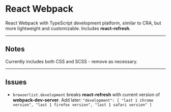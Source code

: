 # React Webpack

React Webpack with TypeScript development platform, similar to CRA, but more lightweight and customizable. Includes **react-refresh**. 

---

## Notes

Currently includes both CSS and SCSS - remove as necessary.

---

## Issues

- `browserlist.development` breaks **react-refresh** with current version of **webpack-dev-server**. Add later: `"development": [ "last 1 chrome version", "last 1 firefox version", "last 1 safari version" ]`